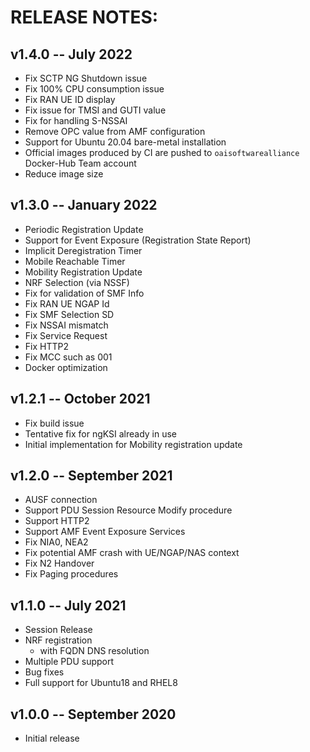 # RELEASE NOTES: #

## v1.4.0 -- July 2022 ##

* Fix SCTP NG Shutdown issue
* Fix 100% CPU consumption issue
* Fix RAN UE ID display
* Fix issue for TMSI and GUTI value
* Fix for handling S-NSSAI 
* Remove OPC value from AMF configuration
* Support for Ubuntu 20.04 bare-metal installation
* Official images produced by CI are pushed to `oaisoftwarealliance` Docker-Hub Team account
* Reduce image size


## v1.3.0 -- January 2022 ##

* Periodic Registration Update
* Support for Event Exposure (Registration State Report)
* Implicit Deregistration Timer
* Mobile Reachable Timer
* Mobility Registration Update
* NRF Selection (via NSSF)
* Fix for validation of SMF Info
* Fix RAN UE NGAP Id
* Fix SMF Selection SD
* Fix NSSAI mismatch
* Fix Service Request
* Fix HTTP2
* Fix MCC such as 001
* Docker optimization

## v1.2.1 -- October 2021 ##

* Fix build issue
* Tentative fix for ngKSI already in use
* Initial implementation for Mobility registration update

## v1.2.0 -- September 2021 ##

* AUSF connection
* Support PDU Session Resource Modify procedure
* Support HTTP2
* Support AMF Event Exposure Services
* Fix NIA0, NEA2
* Fix potential AMF crash with UE/NGAP/NAS context
* Fix N2 Handover
* Fix Paging procedures

## v1.1.0 -- July 2021 ##

* Session Release
* NRF registration
  - with FQDN DNS resolution
* Multiple PDU support
* Bug fixes
* Full support for Ubuntu18 and RHEL8

## v1.0.0 -- September 2020 ##

* Initial release

